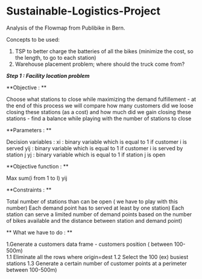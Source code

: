 # Sustainable-Logistics-Project
Analysis of the Flowmap from Publibike in Bern. 

Concepts to be used:
1. TSP to better charge the batteries of all the bikes (minimize the cost, so the length, to go to each station)
2. Warehouse placement problem; where should the truck come from?

***Step 1 : Facility location problem***

**Objective : ** 

Choose what stations to close while maximizing the demand fulfillement - at the end of this process we will compare how many customers did we loose closing these stations (as a cost) and how much did we gain closing these stations - find a balance while playing with the number of stations to close 

**Parameters : **

Decision variables : 
xi : binary variable which is equal to 1 if customer i is served 
yij : binary variable which is equal to 1 if customer i is served by station j 
yj : binary variable which is equal to 1 if station j is open 

**Objective function : **

Max sum(i from 1 to I) yij

**Constraints : ** 

Total number of stations than can be open ( we have to play with this number)
Each demand point has to served at least by one station) 
Each station can serve a limited number of demand points based on the number of bikes available and the distance between station and demand point)

** What we have to do : **

1.Generate a customers data frame - customers position ( between 100-500m)   
1.1 Eliminate all the rows where origin=dest 
1.2 Select the 100 (ex) busiest stations 
1.3 Generate a certain number of customer points at a perimeter between 100-500m)
